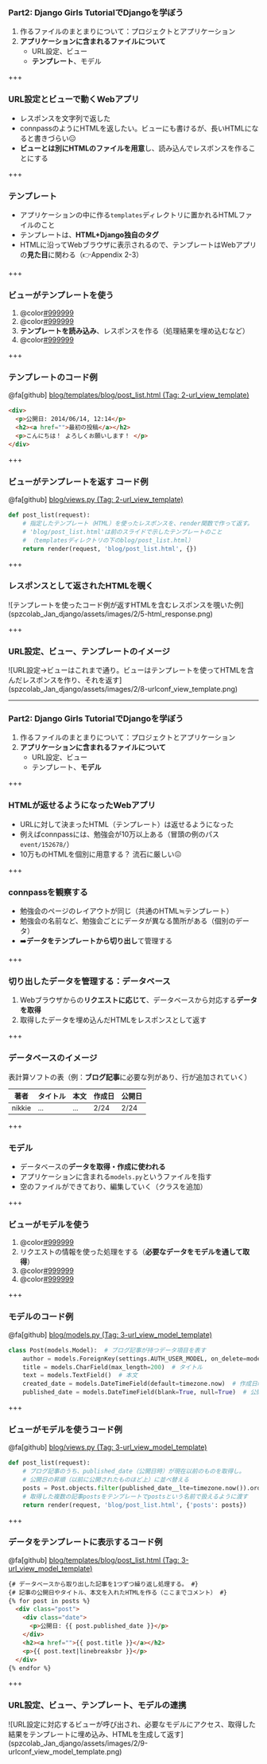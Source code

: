 ### Part2: Django Girls TutorialでDjangoを学ぼう

1. 作るファイルのまとまりについて：プロジェクトとアプリケーション
2. **アプリケーションに含まれるファイルについて**
    - URL設定、ビュー
    - **テンプレート**、モデル

+++

### URL設定とビューで動くWebアプリ

- レスポンスを文字列で返した
- connpassのようにHTMLを返したい。ビューにも書けるが、長いHTMLになると書きづらい😑
- **ビューとは別にHTMLのファイルを用意**し、読み込んでレスポンスを作ることにする

+++

### テンプレート

- アプリケーションの中に作る`templates`ディレクトリに置かれるHTMLファイルのこと
- テンプレートは、**HTML+Django独自のタグ**
- HTMLに沿ってWebブラウザに表示されるので、テンプレートはWebアプリの**見た目**に関わる（👉Appendix 2-3）

+++

### ビューがテンプレートを使う

1. @color[#999999](URL設定から呼び出される)
2. @color[#999999](リクエストの情報を使った処理をする)
3. **テンプレートを読み込み**、レスポンスを作る（処理結果を埋め込むなど）
4. @color[#999999](レスポンスを返す)

+++

### テンプレートのコード例

@fa[github] [blog/templates/blog/post_list.html (Tag: 2-url_view_template)](https://github.com/ftnext/explain-how-django-works-for-beginner/blob/1db8d0827afac7514725db489fc21efcf82bf25d/blog/templates/blog/post_list.html)

```html
<div>
  <p>公開日: 2014/06/14, 12:14</p>
  <h2><a href="">最初の投稿</a></h2>
  <p>こんにちは！ よろしくお願いします！ </p>
</div>
```

+++

### ビューがテンプレートを返す コード例

@fa[github] [blog/views.py (Tag: 2-url_view_template)](https://github.com/ftnext/explain-how-django-works-for-beginner/blob/1db8d0827afac7514725db489fc21efcf82bf25d/blog/views.py)

```python
def post_list(request):
    # 指定したテンプレート（HTML）を使ったレスポンスを、render関数で作って返す。
    # 'blog/post_list.html'は前のスライドで示したテンプレートのこと
    # （templatesディレクトリの下のblog/post_list.html）
    return render(request, 'blog/post_list.html', {})
```

+++

### レスポンスとして返されたHTMLを覗く

<span class="seventy-percent-img">
![テンプレートを使ったコード例が返すHTMLを含むレスポンスを覗いた例](spzcolab_Jan_django/assets/images/2/5-html_response.png)
</span>

+++

### URL設定、ビュー、テンプレートのイメージ

<span class="seventy-percent-img">
![URL設定→ビューはこれまで通り。ビューはテンプレートを使ってHTMLを含んだレスポンスを作り、それを返す](spzcolab_Jan_django/assets/images/2/8-urlconf_view_template.png)
</span>

---

### Part2: Django Girls TutorialでDjangoを学ぼう

1. 作るファイルのまとまりについて：プロジェクトとアプリケーション
2. **アプリケーションに含まれるファイルについて**
    - URL設定、ビュー
    - テンプレート、**モデル**

+++

### HTMLが返せるようになったWebアプリ

- URLに対して決まったHTML（テンプレート）は返せるようになった
- 例えばconnpassには、勉強会が10万以上ある（冒頭の例のパス `event/152678/`）
- 10万ものHTMLを個別に用意する？ 流石に厳しい😖

+++

### connpassを観察する

- 勉強会のページのレイアウトが同じ（共通のHTML≒テンプレート）
- 勉強会の名前など、勉強会ごとにデータが異なる箇所がある（個別のデータ）
- ➡️**データをテンプレートから切り出し**て管理する

+++

### 切り出したデータを管理する：データベース

1. Webブラウザからの**リクエストに応じて**、データベースから対応する**データを取得**
2. 取得したデータを埋め込んだHTMLをレスポンスとして返す

+++

### データベースのイメージ

表計算ソフトの表（例：**ブログ記事**に必要な列があり、行が追加されていく）

著者 | タイトル | 本文 | 作成日 | 公開日
----- | ----- | ----- | ----- | ----- 
nikkie | ... | ... | 2/24 | 2/24

+++

### モデル

- データベースの**データを取得・作成に使われる**
- アプリケーションに含まれる`models.py`というファイルを指す
- 空のファイルができており、編集していく（クラスを追加）

+++

### ビューがモデルを使う

1. @color[#999999](URL設定から呼び出される)
2. リクエストの情報を使った処理をする（**必要なデータをモデルを通して取得**）
3. @color[#999999](テンプレートを読み込み、レスポンスを作る（処理結果を埋め込むなど）)
4. @color[#999999](レスポンスを返す)

+++

### モデルのコード例

@fa[github] [blog/models.py (Tag: 3-url_view_model_template)](https://github.com/ftnext/explain-how-django-works-for-beginner/blob/3b0133546c8a8a565de5a0427f164b666b5378e0/blog/models.py)

```python
class Post(models.Model):  # ブログ記事が持つデータ項目を表す
    author = models.ForeignKey(settings.AUTH_USER_MODEL, on_delete=models.CASCADE)  # 著者
    title = models.CharField(max_length=200)  # タイトル
    text = models.TextField()  # 本文
    created_date = models.DateTimeField(default=timezone.now)  # 作成日時
    published_date = models.DateTimeField(blank=True, null=True)  # 公開日時
```

+++

### ビューがモデルを使うコード例

@fa[github] [blog/views.py (Tag: 3-url_view_model_template)](https://github.com/ftnext/explain-how-django-works-for-beginner/blob/3b0133546c8a8a565de5a0427f164b666b5378e0/blog/views.py)

```python
def post_list(request):
    # ブログ記事のうち、published_date（公開日時）が現在以前のものを取得し。
    # 公開日の昇順（以前に公開されたものほど上）に並べ替える
    posts = Post.objects.filter(published_date__lte=timezone.now()).order_by('published_date')
    # 取得した複数の記事postsをテンプレートでpostsという名前で扱えるように渡す
    return render(request, 'blog/post_list.html', {'posts': posts})
```

+++

### データをテンプレートに表示するコード例

@fa[github] [blog/templates/blog/post_list.html (Tag: 3-url_view_model_template)](https://github.com/ftnext/explain-how-django-works-for-beginner/blob/3b0133546c8a8a565de5a0427f164b666b5378e0/blog/templates/blog/post_list.html)

```html
{# データベースから取り出した記事を1つずつ繰り返し処理する。 #}
{# 記事の公開日やタイトル、本文を入れたHTMLを作る（ここまでコメント） #}
{% for post in posts %}
  <div class="post">
    <div class="date">
      <p>公開日: {{ post.published_date }}</p>
    </div>
    <h2><a href="">{{ post.title }}</a></h2>
    <p>{{ post.text|linebreaksbr }}</p>
  </div>
{% endfor %}
```

+++

### URL設定、ビュー、テンプレート、モデルの連携

<span class="seventy-percent-img">
![URL設定に対応するビューが呼び出され、必要なモデルにアクセス、取得した結果をテンプレートに埋め込み、HTMLを生成して返す](spzcolab_Jan_django/assets/images/2/9-urlconf_view_model_template.png)
</span>
